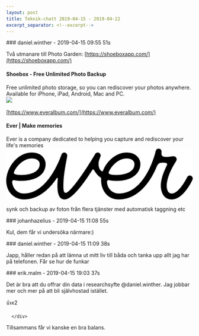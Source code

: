 ```yaml
---
layout: post
title: Teknik-chatt 2019-04-15 - 2019-04-22
excerpt_separator: <!--excerpt-->
---
```

<section class="message" markdown="1">
### daniel.winther - 2019-04-15 09:55 51s

Två utmanare till Photo Garden:
[https://shoeboxapp.com/](https://shoeboxapp.com/)

<div class="attachment"><h4>Shoebox - Free Unlimited Photo Backup</h4><div class="text">Free unlimited photo storage, so you can rediscover your photos anywhere. Available for iPhone, iPad, Android, Mac and PC.</div>
<a href="https://shoeboxapp.com/"><img src="https://app.shoeboxapp.com/marketing/img/feature_graphic.jpg" fallback="Shoebox - Free Unlimited Photo Backup"/></a></div>
    
[https://www.everalbum.com/](https://www.everalbum.com/)

<div class="attachment"><h4>Ever | Make memories</h4><div class="text">Ever is a company dedicated to helping you capture and rediscover your life's memories</div>
<a href="https://www.everalbum.com/"><div class="linkdiv"><img src="/assets/blogAssets/Ever | Make memories" fallback="Ever | Make memories"/></div></a></div>
    
synk och backup av foton från flera tjänster med automatisk taggning etc
</section>
<section class="message" markdown="1">
### johanhazelius - 2019-04-15 11:08 55s

Kul, dem får vi undersöka närmare:)
</section>
<section class="message" markdown="1">
### daniel.winther - 2019-04-15 11:09 38s

Japp, håller redan på att lämna ut mitt liv till båda och tanka upp allt jag har på telefonen. Får se hur de funkar
</section>
<section class="message" markdown="1">
### erik.malm - 2019-04-15 19:03 37s

Det är bra att du offrar din data i researchsyfte @daniel.winther. Jag jobbar mer och mer på att bli självhostad istället.
<div class="reactionsDiv">
<div class="reactionDiv">
<span title="teo.roijezon, daniel.winther reacted this way." class="reactionSpan">
👍x2</span>
</div>
     
      </div>
    
Tillsammans får vi kanske en bra balans.

<!--excerpt-->
</section>